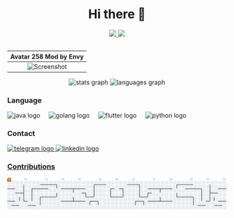 <div align="center">

# Hi there 👋

<a href="https://envyh.github.io/avatar-site">
    <img src="https://img.shields.io/static/v1?label=Avatar258&message=Website&color=blue" />
</a>
<a href="https://github.com/envyH/avatar-site/releases/tag/v.2.5.8">
    <img src="https://img.shields.io/static/v1?label=Release&message=v2.5.8&color=green" />
</a>

</div>


## 

|                                           Avatar 258 Mod by Envy                                          |
|:---------------------------------------------------------------------------------------------------------:|
|![Screenshot](https://envyh.github.io/avatar-site/assets/thumbnail.png)|


<div align="center">

<img src="https://github-readme-stats.vercel.app/api?username=envyH&hide_title=false&hide_rank=false&show_icons=true&include_all_commits=true&count_private=true&disable_animations=false&theme=dracula&locale=en&hide_border=false" height="150" alt="stats graph"  />
<img src="https://github-readme-stats.vercel.app/api/top-langs?username=envyH&locale=en&hide_title=false&layout=compact&card_width=320&langs_count=5&theme=dracula&hide_border=false" height="150" alt="languages graph"  />

</div>


<div align="left">

### Language

<img src="https://cdn.jsdelivr.net/gh/devicons/devicon/icons/java/java-original.svg" height="30" alt="java logo"  />
<img width="12" />
<img src="https://cdn.jsdelivr.net/gh/devicons/devicon/icons/go/go-original.svg" height="30" alt="golang logo"  />
<img width="12" />
<img src="https://cdn.jsdelivr.net/gh/devicons/devicon/icons/flutter/flutter-original.svg" height="30" alt="flutter logo"  />
<img width="12" />
<img src="https://cdn.jsdelivr.net/gh/devicons/devicon/icons/python/python-original.svg" height="30" alt="python logo"  />

</div>


<div align="left">

### Contact

<a href="https://t.me/vungtc"><img src="https://img.shields.io/static/v1?message=Telegram&logo=telegram&label=&color=3390EC&logoColor=white&labelColor=&style=for-the-badge" height="35" alt="telegram logo"  />
<a href="https://linkedin.com/in/vung-envy-nguyen"><img src="https://img.shields.io/static/v1?message=LinkedIn&logo=linkedin&label=&color=0077B5&logoColor=white&labelColor=&style=for-the-badge" height="35" alt="linkedin logo"  />

</div>


<picture>

### Contributions

<source media="(prefers-color-scheme: dark)" srcset="https://raw.githubusercontent.com/envyH/envyH/output/pacman-contribution-graph-dark.svg">
<source media="(prefers-color-scheme: light)" srcset="https://raw.githubusercontent.com/envyH/envyH/output/pacman-contribution-graph.svg">
<img alt="pacman contribution graph" src="https://raw.githubusercontent.com/envyH/envyH/output/pacman-contribution-graph.svg">

</picture>
